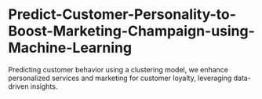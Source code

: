 # Predict-Customer-Personality-to-Boost-Marketing-Champaign-using-Machine-Learning
Predicting customer behavior using a clustering model, we enhance personalized services and marketing for customer loyalty, leveraging data-driven insights.
